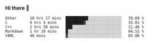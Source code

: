 ### Hi there 👋

<!--
**WShiBin/WShiBin** is a ✨ _special_ ✨ repository because its `README.md` (this file) appears on your GitHub profile.

Here are some ideas to get you started:

- 🔭 I’m currently working on ...
- 🌱 I’m currently learning ...
- 👯 I’m looking to collaborate on ...
- 🤔 I’m looking for help with ...
- 💬 Ask me about ...
- 📫 How to reach me: ...
- 😄 Pronouns: ...
- ⚡ Fun fact: ...
-->

<!--START_SECTION:waka-->
```text
Other      10 hrs 17 mins  ██████████░░░░░░░░░░░░░░░   39.69 % 
C          9 hrs 5 mins    ████████▓░░░░░░░░░░░░░░░░   35.01 % 
C++        2 hrs 58 mins   ███░░░░░░░░░░░░░░░░░░░░░░   11.46 % 
Markdown   1 hr 10 mins    █░░░░░░░░░░░░░░░░░░░░░░░░   04.52 % 
YAML       46 mins         ▓░░░░░░░░░░░░░░░░░░░░░░░░   03.00 % 
```
<!--END_SECTION:waka-->

